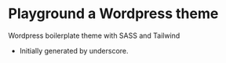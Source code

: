 # Playground a Wordpress theme

Wordpress boilerplate theme with SASS and Tailwind

* Initially generated by underscore.